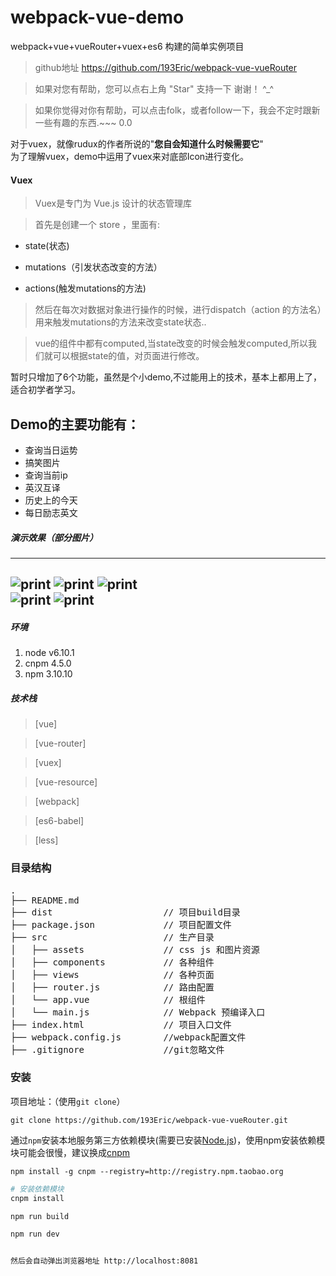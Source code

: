 # webpack-vue-demo
webpack+vue+vueRouter+vuex+es6 构建的简单实例项目 

> github地址 https://github.com/193Eric/webpack-vue-vueRouter 

> 如果对您有帮助，您可以点右上角 "Star" 支持一下 谢谢！ ^_^  

> 如果你觉得对你有帮助，可以点击folk，或者follow一下，我会不定时跟新一些有趣的东西.~~~ 0.0  
  
对于vuex，就像rudux的作者所说的"**您自会知道什么时候需要它**"  
为了理解vuex，demo中运用了vuex来对底部Icon进行变化。

#### Vuex  

> Vuex是专门为 Vue.js 设计的状态管理库   

> 首先是创建一个 store ，里面有:  

- state(状态)

- mutations（引发状态改变的方法）

- actions(触发mutations的方法)

>然后在每次对数据对象进行操作的时候，进行dispatch（action 的方法名）用来触发mutations的方法来改变state状态..   

>vue的组件中都有computed,当state改变的时候会触发computed,所以我们就可以根据state的值，对页面进行修改。  

暂时只增加了6个功能，虽然是个小demo,不过能用上的技术，基本上都用上了，适合初学者学习。
## Demo的主要功能有：

- 查询当日运势
- 搞笑图片  
- 查询当前ip  
- 英汉互译  
- 历史上的今天  
- 每日励志英文

##### 演示效果（部分图片）
 ---

![print](https://github.com/193Eric/webpack-vue-vueRouter/blob/master/src/assets/images/page1.png) 
![print](https://github.com/193Eric/webpack-vue-vueRouter/blob/master/src/assets/images/page2.png)
![print](https://github.com/193Eric/webpack-vue-vueRouter/blob/master/src/assets/images/page3.png)  
![print](https://github.com/193Eric/webpack-vue-vueRouter/blob/master/src/assets/images/page4.png)
![print](https://github.com/193Eric/webpack-vue-vueRouter/blob/master/src/assets/images/page5.png) 
---
##### 环境
 1. node v6.10.1
 2. cnpm 4.5.0
 3. npm 3.10.10

##### 技术栈

> [vue]

> [vue-router]

> [vuex]  

> [vue-resource]

> [webpack]

> [es6-babel]

> [less]


### 目录结构
<pre>
.
├── README.md           
├── dist                     // 项目build目录
├── package.json             // 项目配置文件
├── src                      // 生产目录
│   ├── assets               // css js 和图片资源
│   ├── components           // 各种组件
│   ├── views                // 各种页面
│   ├── router.js            // 路由配置
│   └── app.vue              // 根组件
│   └── main.js              // Webpack 预编译入口         
├── index.html               // 项目入口文件
├── webpack.config.js        //webpack配置文件
├── .gitignore               //git忽略文件
</pre>
### 安装
项目地址：（使用`git clone`）

```shell
git clone https://github.com/193Eric/webpack-vue-vueRouter.git
```

通过`npm`安装本地服务第三方依赖模块(需要已安装[Node.js](https://nodejs.org/))，使用npm安装依赖模块可能会很慢，建议换成[cnpm](http://cnpmjs.org/)

```shell
npm install -g cnpm --registry=http://registry.npm.taobao.org
```

```bash
# 安装依赖模块
cnpm install

npm run build

npm run dev


然后会自动弹出浏览器地址 http://localhost:8081
